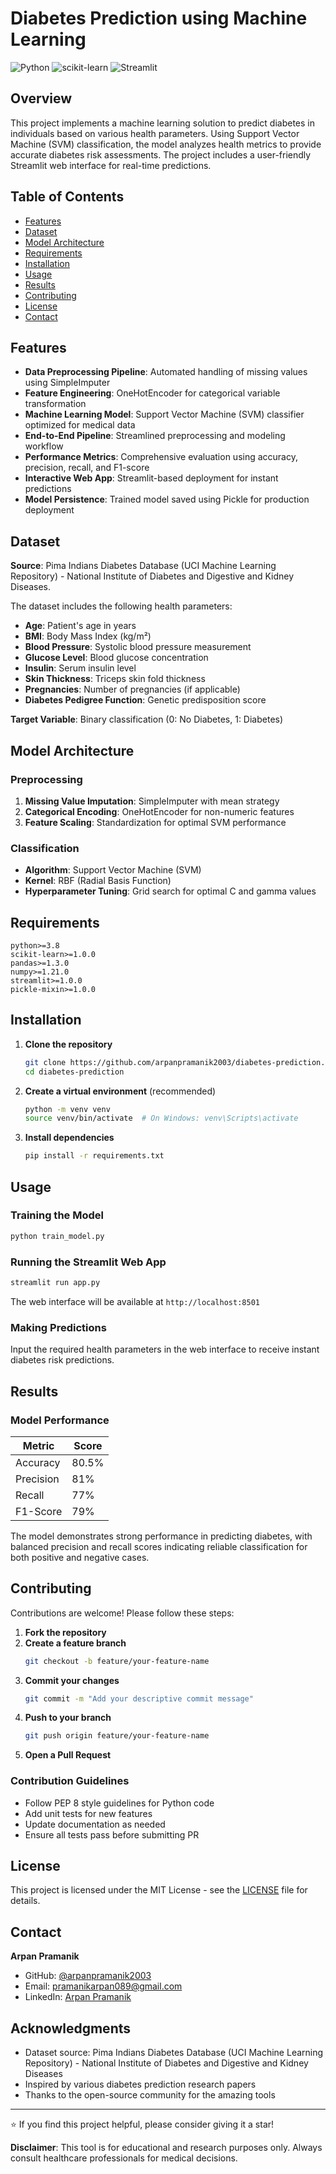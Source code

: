 # Diabetes Prediction using Machine Learning
![Python](https://img.shields.io/badge/python-3.8+-blue.svg)
![scikit-learn](https://img.shields.io/badge/scikit--learn-latest-orange.svg)
![Streamlit](https://img.shields.io/badge/streamlit-latest-red.svg)

## Overview
This project implements a machine learning solution to predict diabetes in individuals based on various health parameters. Using Support Vector Machine (SVM) classification, the model analyzes health metrics to provide accurate diabetes risk assessments. The project includes a user-friendly Streamlit web interface for real-time predictions.

## Table of Contents
- [Features](#features)
- [Dataset](#dataset)
- [Model Architecture](#model-architecture)
- [Requirements](#requirements)
- [Installation](#installation)
- [Usage](#usage)
- [Results](#results)
- [Contributing](#contributing)
- [License](#license)
- [Contact](#contact)

## Features
- **Data Preprocessing Pipeline**: Automated handling of missing values using SimpleImputer
- **Feature Engineering**: OneHotEncoder for categorical variable transformation
- **Machine Learning Model**: Support Vector Machine (SVM) classifier optimized for medical data
- **End-to-End Pipeline**: Streamlined preprocessing and modeling workflow
- **Performance Metrics**: Comprehensive evaluation using accuracy, precision, recall, and F1-score
- **Interactive Web App**: Streamlit-based deployment for instant predictions
- **Model Persistence**: Trained model saved using Pickle for production deployment

## Dataset
**Source**: Pima Indians Diabetes Database (UCI Machine Learning Repository) - National Institute of Diabetes and Digestive and Kidney Diseases.

The dataset includes the following health parameters:
- **Age**: Patient's age in years
- **BMI**: Body Mass Index (kg/m²)
- **Blood Pressure**: Systolic blood pressure measurement
- **Glucose Level**: Blood glucose concentration
- **Insulin**: Serum insulin level
- **Skin Thickness**: Triceps skin fold thickness
- **Pregnancies**: Number of pregnancies (if applicable)
- **Diabetes Pedigree Function**: Genetic predisposition score

**Target Variable**: Binary classification (0: No Diabetes, 1: Diabetes)

## Model Architecture

### Preprocessing
1. **Missing Value Imputation**: SimpleImputer with mean strategy
2. **Categorical Encoding**: OneHotEncoder for non-numeric features
3. **Feature Scaling**: Standardization for optimal SVM performance

### Classification
- **Algorithm**: Support Vector Machine (SVM)
- **Kernel**: RBF (Radial Basis Function)
- **Hyperparameter Tuning**: Grid search for optimal C and gamma values

## Requirements
```
python>=3.8
scikit-learn>=1.0.0
pandas>=1.3.0
numpy>=1.21.0
streamlit>=1.0.0
pickle-mixin>=1.0.0
```

## Installation

1. **Clone the repository**
   ```bash
   git clone https://github.com/arpanpramanik2003/diabetes-prediction.git
   cd diabetes-prediction
   ```

2. **Create a virtual environment** (recommended)
   ```bash
   python -m venv venv
   source venv/bin/activate  # On Windows: venv\Scripts\activate
   ```

3. **Install dependencies**
   ```bash
   pip install -r requirements.txt
   ```

## Usage

### Training the Model
```python
python train_model.py
```

### Running the Streamlit Web App
```bash
streamlit run app.py
```

The web interface will be available at `http://localhost:8501`

### Making Predictions
Input the required health parameters in the web interface to receive instant diabetes risk predictions.

## Results

### Model Performance

| Metric | Score |
| --- | --- |
| Accuracy | 80.5% |
| Precision | 81% |
| Recall | 77% |
| F1-Score | 79% |

The model demonstrates strong performance in predicting diabetes, with balanced precision and recall scores indicating reliable classification for both positive and negative cases.

## Contributing

Contributions are welcome! Please follow these steps:

1. **Fork the repository**
2. **Create a feature branch**
   ```bash
   git checkout -b feature/your-feature-name
   ```
3. **Commit your changes**
   ```bash
   git commit -m "Add your descriptive commit message"
   ```
4. **Push to your branch**
   ```bash
   git push origin feature/your-feature-name
   ```
5. **Open a Pull Request**

### Contribution Guidelines
- Follow PEP 8 style guidelines for Python code
- Add unit tests for new features
- Update documentation as needed
- Ensure all tests pass before submitting PR

## License
This project is licensed under the MIT License - see the [LICENSE](LICENSE) file for details.

## Contact
**Arpan Pramanik**
- GitHub: [@arpanpramanik2003](https://github.com/arpanpramanik2003)
- Email: [pramanikarpan089@gmail.com](mailto:pramanikarpan089@gmail.com)
- LinkedIn: [Arpan Pramanik](https://www.linkedin.com/in/arpan-pramanik-6a409228a/)

## Acknowledgments
- Dataset source: Pima Indians Diabetes Database (UCI Machine Learning Repository) - National Institute of Diabetes and Digestive and Kidney Diseases
- Inspired by various diabetes prediction research papers
- Thanks to the open-source community for the amazing tools

---
⭐ If you find this project helpful, please consider giving it a star!

**Disclaimer**: This tool is for educational and research purposes only. Always consult healthcare professionals for medical decisions.
